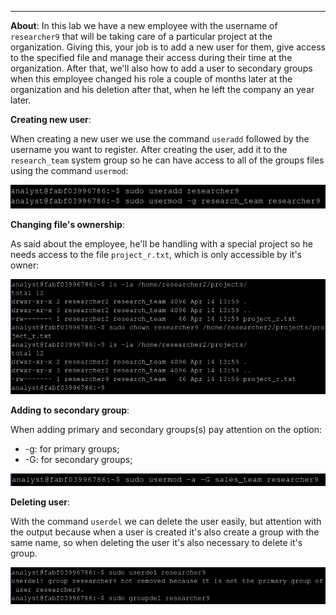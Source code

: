 ___
**About**: In this lab we have a new employee with the username of `researcher9` that will be taking care of a particular project at the organization.
Giving this, your job is to add a new user for them, give access to the specified file and manage their access during their time at the organization.
After that, we'll also how to add a user to secondary groups when this employee changed his role a couple of months later at the organization and his deletion after that, when he left the company an year later.

**Creating new user**:
	
When creating a new user we use the command `useradd` followed by the username you want to register. After creating the user, add it to the `research_team` system group so he can have access to all of the groups files using the command `usermod`:

![creating user and adding to a group](images/04_create_and_modify_user.png)


**Changing file's ownership**:
	
As said about the employee, he'll be handling with a special project so he needs access to the file `project_r.txt`, which is only accessible by it's owner:

![changing_ownership](images/05_changing_ownership.png)

**Adding to secondary group**:
	
When adding primary and secondary groups(s) pay attention on the option:
- -g: for primary groups;
- -G: for secondary groups;
  
![adding secondary group](images/06_add_secondary_group.png)

**Deleting user**:
	
With the command `userdel` we can delete the user easily, but attention with the output because when a user is created it's also create a group with the same name, so when deleting the user it's also necessary to delete it's group.

![Deleting user and it's group](images/07_deleting_user_and_group.png)
